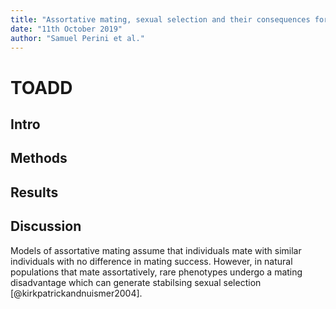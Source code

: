 ```yaml
---
title: "Assortative mating, sexual selection and their consequences for gene flow in _Littorina_"
date: "11th October 2019"
author: "Samuel Perini et al."
---
```


# TOADD

## Intro

## Methods

## Results

## Discussion  
Models of assortative mating assume that individuals mate with similar individuals with no difference in mating success. However, in natural populations that mate assortatively, rare phenotypes undergo a mating disadvantage which can generate stabilsing sexual selection [@kirkpatrickandnuismer2004].
